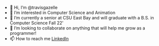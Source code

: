 - 👋 Hi, I’m @travisgazelle
- 👀 I’m interested in Computer Science and Animation
- 🌱 I’m currently a senior at CSU East Bay and will graduate with a B.S. in Computer Science Fall 22'
- 💞️ I’m looking to collaborate on anything that will help me grow as a programmer!
- 📫 How to reach me [LinkedIn](www.linkedin.com/in/travis-a-cassell) 

<!---
travisgazelle/travisgazelle is a ✨ special ✨ repository because its `README.md` (this file) appears on your GitHub profile.
You can click the Preview link to take a look at your changes.
--->
